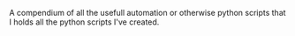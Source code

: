 A compendium of all the usefull automation or otherwise python scripts that I holds all the python scripts I've created.
